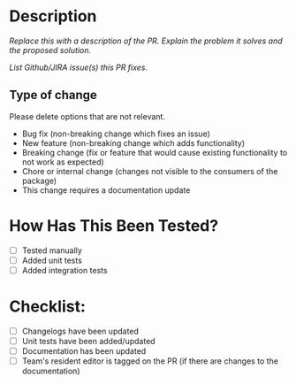 # Description

_Replace this with a description of the PR. Explain the problem it solves and the proposed solution._

_List Github/JIRA issue(s) this PR fixes._

## Type of change

Please delete options that are not relevant.

- Bug fix (non-breaking change which fixes an issue)
- New feature (non-breaking change which adds functionality)
- Breaking change (fix or feature that would cause existing functionality to not work as expected)
- Chore or internal change (changes not visible to the consumers of the package)
- This change requires a documentation update

# How Has This Been Tested?

- [ ] Tested manually
- [ ] Added unit tests
- [ ] Added integration tests

# Checklist:

- [ ] Changelogs have been updated
- [ ] Unit tests have been added/updated
- [ ] Documentation has been updated
- [ ] Team's resident editor is tagged on the PR (if there are changes to the documentation)
